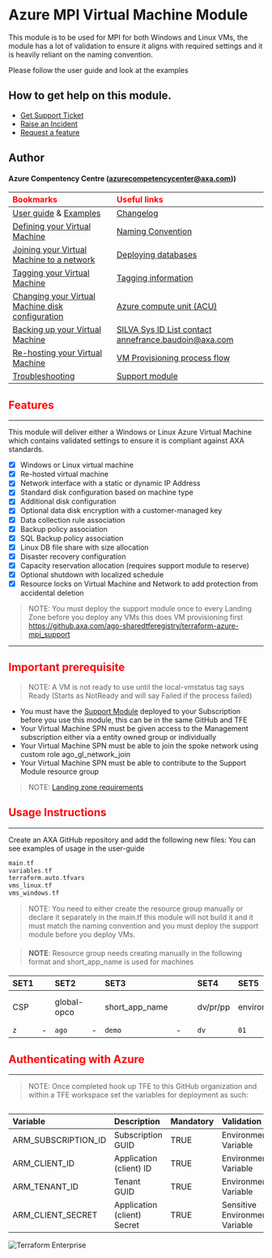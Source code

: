 # Azure MPI Virtual Machine Module

This module is to be used for MPI for both Windows and Linux VMs, the module has a lot of validation to ensure it aligns with required settings and it is heavily reliant on the naming convention.

Please follow the user guide and look at the examples 

## How to get help on this module.
* [Get Support Ticket](https://confluence.axa.com/confluence/x/L49iDw)
* [Raise an Incident](https://confluence.axa.com/confluence/x/pTYBE)
* [Request a feature](https://confluence.axa.com/confluence/x/qIsKEg)
## Author
#### Azure Compentency Centre (azurecompetencycenter@axa.com))

| <font color="red"><b>Bookmarks</b></font>     | <font color="red"><b>Useful links</b></font>          |
|:---------------------------------------------	|:------------------------------------------------------	|
| [User guide](/user-guide/) & [Examples](/user-guide/examples)        	| [Changelog](CHANGELOG.md)                             |
| [Defining your Virtual Machine](/user-guide/machine.md)                	| [Naming Convention](https://axa365.sharepoint.com/sites/IdentityWhiteboardsession/Shared%20Documents/Forms/AllItems.aspx?RootFolder=%2Fsites%2FIdentityWhiteboardsession%2FShared%20Documents%2FGeneral%2F03%20%2D%20Project%2F02%20%2D%20AD%20Convergence%2F06%20%2D%20Azure%20AD%2F2%20%2D%20AAD%20Architecture%20%26%20technical%20documents%2FHLD%20Doc%20Set&FolderCTID=0x0120004AA3EEC297FE434F9D1CCFD6134E09FF)                                    	|
| [Joining your Virtual Machine to a network](/user-guide/network.md)    	| [Deploying databases](/user-guide/database.md)                    	|
| [Tagging your Virtual Machine](/user-guide/tagging.md)                	| [Tagging information](https://confluence.axa.com/confluence/x/2khrCg)                                   	|
| [Changing your Virtual Machine disk configuration](/user-guide/disks.md)  	| [Azure compute unit (ACU)](https://github.com/MicrosoftDocs/azure-docs/blob/master/articles/virtual-machines/acu.md)                               	|
| [Backing up your Virtual Machine](/user-guide/backup.md)         	| [SILVA Sys ID List contact annefrance.baudoin@axa.com](https://axa365.sharepoint.com/sites/ITAM-ITAssetManagement/SitePages/Business-Service-List.aspx)  	|
| [Re-hosting your Virtual Machine](/user-guide/rehosting.md)              	| [VM Provisioning process flow](https://confluence.axa.com/confluence/x/UirVDg)                            	|
| [Troubleshooting](/user-guide/troubleshooting.md)             	| [Support module](https://github.axa.com/ago-sharedtferegistry/terraform-azure-mpi_support) |

## <font color="red"><b>Features</b></font>

---

This module will deliver either a Windows or Linux Azure Virtual Machine which contains validated settings to ensure it is compliant against AXA standards.
- [x] Windows or Linux virtual machine
- [x] Re-hosted virtual machine
- [x] Network interface with a static or dynamic IP Address
- [x] Standard disk configuration based on machine type
- [x] Additional disk configuration
- [x] Optional data disk encryption with a customer-managed key
- [x] Data collection rule association
- [x] Backup policy association
- [x] SQL Backup policy association
- [x] Linux DB file share with size allocation
- [x] Disaster recovery configuration
- [x] Capacity reservation allocation (requires support module to reserve)
- [x] Optional shutdown with localized schedule
- [x] Resource locks on Virtual Machine and Network to add protection from accidental deletion
> NOTE:
> You must deploy the support module once to every Landing Zone before you deploy any VMs this does VM provisioning first https://github.axa.com/ago-sharedtferegistry/terraform-azure-mpi_support

---

####
## <font color="red"><b>Important prerequisite</b></font>
> NOTE:
> A VM is not ready to use until the local-vmstatus tag says Ready (Starts as NotReady and will say Failed if the process failed)

- You must have the [Support Module](https://github.axa.com/ago-sharedtferegistry/terraform-azure-mpi_support) deployed to your Subscription before you use this module, this can be in the same GitHub and TFE
- Your Virtual Machine SPN must be given access to the Management subscription either via a entity owned group or individually
- Your Virtual Machine SPN must be able to join the spoke network using custom role ago_gl_network_join
- Your Virtual Machine SPN must be able to contribute to the Support Module resource group
> NOTE:
> [Landing zone requirements](https://confluence.axa.com/confluence/x/cpfFDg)
## <font color="red"><b>Usage Instructions</b></font>

---

Create an AXA GitHub repository and add the following new files: You can see examples of usage in the user-guide
```go
main.tf
variables.tf
terraform.auto.tfvars
vms_linux.tf
vms_windows.tf
```
> NOTE:
> You need to either create the resource group manually or declare it separately in the main.tf this module will not build it and it must match the naming convention and you must deploy the support module before you deploy VMs.
####
> **NOTE**:
> Resource group needs creating manually in the following format and short_app_name is used for machines
####
####
| SET1 	|   	| **SET2**       	|   	| **SET3**          	|   	|   	| **SET4**            	| **SET5**             	|   	| **SET6**         	|   	| **SET7** 	|
|:-------	|:---	|:-------------	|:---	|:----------------	|:---	|:---	|:------------------	|:-------------------	|:---	|:---------------	|:---	|:-------	|
| CSP   	|   	| global-opco 	|   	| short_app_name 	|   	|   	| dv/pr/pp  	| environment_index 	|   	| location_code (location) 	|   	| index (fixed 01)	|
| `z`     	| - 	| `ago`         	| - 	| `demo`           	| - 	|   	| `dv`               	| `01`                	| - 	| `en1`           	| - 	| `01`    	|

##
## <font color="red"><b>Authenticating with Azure</b></font>

---
> NOTE:
> Once completed hook up TFE to this GitHub organization and within a TFE workspace set the variables for deployment as such:
##
| Variable            	| Description                 	| Mandatory 	| Validation 	| Example                              	|
|:---------------------	|:-----------------------------	|:-----------	|:------------	|--------------------------------------	|
| ARM_SUBSCRIPTION_ID 	| Subscription GUID           	| TRUE      	|Environment Variable            	| 00000000-0000-0000-0000-000000000000 	|
| ARM_CLIENT_ID       	| Application (client) ID     	| TRUE      	|Environment Variable            	| 00000000-0000-0000-0000-000000000000 	|
| ARM_TENANT_ID       	| Tenant GUID                 	| TRUE      	|Environment Variable       	| 00000000-0000-0000-0000-000000000000 	|
| ARM_CLIENT_SECRET   	| Application (client) Secret 	| TRUE      	|Sensitive Environment Variable           	| *********************                	|
<img src="https://github.axa.com/ago-sharedtferegistry/terraform-azure-vm/blob/master/tfe.PNG?raw=TRUE" alt="Terraform Enterprise"/>